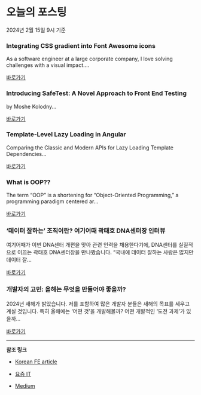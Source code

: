 # 오늘의 포스팅 
2024년 2월 15일 9시 기준 

### Integrating CSS gradient into Font Awesome icons 

 As a software engineer at a large corporate company, I love solving challenges with a visual impact.... 

 [바로가기](https://medium.com/payoneer-engineering/integrating-css-gradient-into-font-awesome-icons-a3cc20bdd0fa?responsesOpen=true&sortBy=REVERSE_CHRON&source=topic_portal_recommended_stories---------0-84----------react----------0c2beee2_5725_4a4a_b4d8_a3c31cc64f03-------) 

### Introducing SafeTest: A Novel Approach to Front End Testing 

 by Moshe Kolodny... 

 [바로가기](https://medium.com/netflix-techblog/introducing-safetest-a-novel-approach-to-front-end-testing-37f9f88c152d?responsesOpen=true&sortBy=REVERSE_CHRON&source=topic_portal_recommended_stories---------0-84----------javascript----------9bdd6e1f_b13b_409b_a49c_9688737b8579-------) 

### Template-Level Lazy Loading in Angular 

 Comparing the Classic and Modern APIs for Lazy Loading Template Dependencies... 

 [바로가기](https://medium.com/itnext/template-level-lazy-loading-in-angular-8adde7dad50a?responsesOpen=true&sortBy=REVERSE_CHRON&source=topic_portal_recommended_stories---------0-84----------typescript----------e56acfd3_579f_4f17_8302_2bea759f3a40-------) 

### What is OOP?? 

 The term “OOP” is a shortening for “Object-Oriented Programming,” a programming paradigm centered ar... 

 [바로가기](https://medium.com/@o.moazzmi/what-is-oop-1b7a61cee333?responsesOpen=true&sortBy=REVERSE_CHRON&source=topic_portal_recommended_stories---------0-84----------frontend----------69c9554e_79ce_4821_ac0c_02191f4dd9b0-------) 

### ‘데이터 잘하는’ 조직이란? 여기어때 곽태호 DNA센터장 인터뷰 

 여기어때가 이번 DNA센터 개편을 맞아 관련 인력을 채용한다기에, DNA센터를 실질적으로 이끄는 곽태호 DNA센터장을 만나봤습니다. “국내에 데이터 잘하는 사람은 많지만 데이터 잘... 

 [바로가기](https://yozm.wishket.com/magazine/detail/2454/) 

### 개발자의 고민: 올해는 무엇을 만들어야 좋을까? 

 2024년 새해가 밝았습니다. 저를 포함하여 많은 개발자 분들은 새해의 목표를 세우고 계실 것입니다. 특히 올해에는 ‘어떤 것’을 개발해볼까? 어떤 개발적인 ‘도전 과제’가 있을까... 

 [바로가기](https://yozm.wishket.com/magazine/detail/2453/) 

---

**참조 링크**

- [Korean FE article](https://kofearticle.substack.com) 

- [요즘 IT](https://yozm.wishket.com/magazine) 

- [Medium](https://medium.com) 

